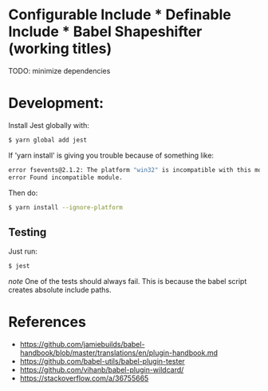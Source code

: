 # Configurable Include * Definable Include * Babel Shapeshifter (working titles)

TODO: minimize dependencies 

# Development:

Install Jest globally with:
```bash
$ yarn global add jest
```
If 'yarn install' is giving you trouble because of something like:
```bash
error fsevents@2.1.2: The platform "win32" is incompatible with this module.
error Found incompatible module.
```

Then do:
```bash
$ yarn install --ignore-platform
```

## Testing
Just run:
```bash
$ jest
```

*note* One of the tests should always fail. This is because the babel script creates absolute include paths. 


# References
- https://github.com/jamiebuilds/babel-handbook/blob/master/translations/en/plugin-handbook.md
- https://github.com/babel-utils/babel-plugin-tester
- https://github.com/vihanb/babel-plugin-wildcard/
- https://stackoverflow.com/a/36755665


[//]: # (vscode markdown preview shortcut is command + shift + v)
